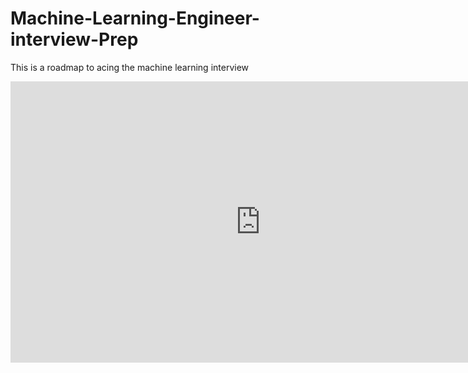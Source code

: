 # Machine-Learning-Engineer-interview-Prep
This is a roadmap to acing the machine learning interview 

<iframe style="border:none" width="800" height="450" src="https://whimsical.com/embed/Caexhvoz7qrvZvu7S4ofeU"></iframe>
